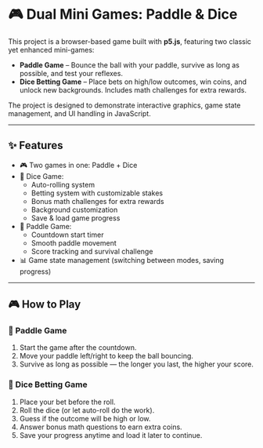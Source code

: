 # 🎮 Dual Mini Games: Paddle & Dice

This project is a browser-based game built with **p5.js**, featuring two classic yet enhanced mini-games:  
- **Paddle Game** – Bounce the ball with your paddle, survive as long as possible, and test your reflexes.  
- **Dice Betting Game** – Place bets on high/low outcomes, win coins, and unlock new backgrounds. Includes math challenges for extra rewards.  

The project is designed to demonstrate interactive graphics, game state management, and UI handling in JavaScript.

---

## ✨ Features
- 🎮 Two games in one: Paddle + Dice  
- 🎲 Dice Game:
  - Auto-rolling system  
  - Betting system with customizable stakes  
  - Bonus math challenges for extra rewards  
  - Background customization  
  - Save & load game progress  
- 🏓 Paddle Game:
  - Countdown start timer  
  - Smooth paddle movement  
  - Score tracking and survival challenge  
- 📊 Game state management (switching between modes, saving progress)  

---

## 🎮 How to Play

### 🏓 Paddle Game
1. Start the game after the countdown.  
2. Move your paddle left/right to keep the ball bouncing.  
3. Survive as long as possible — the longer you last, the higher your score.  

### 🎲 Dice Betting Game
1. Place your bet before the roll.  
2. Roll the dice (or let auto-roll do the work).  
3. Guess if the outcome will be high or low.  
4. Answer bonus math questions to earn extra coins.  
5. Save your progress anytime and load it later to continue.  
